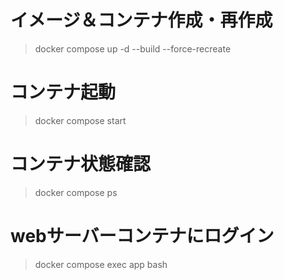 
# イメージ＆コンテナ作成・再作成
> docker compose up -d --build --force-recreate

# コンテナ起動
> docker compose start

# コンテナ状態確認
> docker compose ps

# webサーバーコンテナにログイン
> docker compose exec app bash

